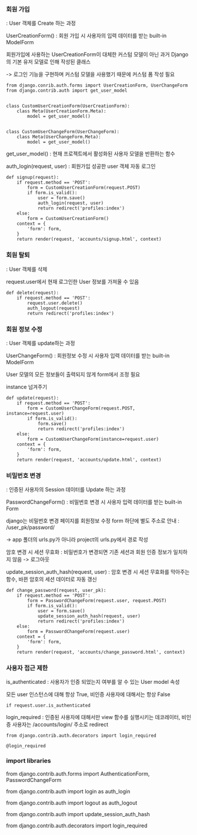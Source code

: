 ### 회원 가입

: User 객체를 Create 하는 과정 

UserCreationForm() : 회원 가입 시 사용자의 입력 데이터를 받는 built-in ModelForm 

회원가입에 사용하는 UserCreationForm이 대체한 커스텀 모델이 아닌 과거 Django의 기본 유저 모델로 인해 작성된 클래스

-> 로그인 기능을 구현하며 커스텀 모델을 사용했기 때문에 커스텀 폼 작성 필요


    from django.conrib.auth.forms import UserCreationForm, UserChangeForm
    from django.contrib.auth import get_user_model


    class CustomUserCreationForm(UserCreationForm):
        class Meta(UserCreationForm.Meta):
            model = get_user_model()


    class CustomUserChangeForm(UserChangeForm):
        class Meta(UserChangeForm.Meta):
            model = get_user_model()


get_user_model() : 현재 프로젝트에서 활성화된 사용자 모델을 반환하는 함수 

auth_login(request, user) : 회원가입 성공한 user 객체 자동 로그인 


    def signup(request):
        if request.method == 'POST':
            form = CustomUserCreationForm(request.POST)
            if form.is_valid():
                user = form.save()
                auth_login(request, user)
                return redirect('profiles:index')
        else:
            form = CustomUserCreationForm()
        context = {
            'form': form,
        }
        return render(request, 'accounts/signup.html', context)


### 회원 탈퇴

: User 객체를 삭제 

request.user에서 현재 로그인한 User 정보를 가져올 수 있음 


    def delete(request):
        if request.method == 'POST':
            request.user.delete()
            auth_logout(request)
            return redirect('profiles:index')


### 회원 정보 수정

: User 객체를 update하는 과정 

UserChangeForm() : 회원정보 수정 시 사용자 입력 데이터를 받는 built-in ModelForm 

User 모델의 모든 정보들이 출력되지 않게 form에서 조정 필요 

instance 넘겨주기


    def update(request):
        if request.method == 'POST':
            form = CustomUserChangeForm(request.POST, instance=request.user)
            if form.is_valid():
                form.save()
                return redirect('profiles:index')
        else:
            form = CustomUserChangeForm(instance=request.user)
        context = {
            'form': form,
        }
        return render(request, 'accounts/update.html', context)


### 비밀번호 변경 

: 인증된 사용자의 Session 데이터를 Update 하는 과정 

PasswordChangeForm() : 비밀번호 변경 시 사용자 입력 데이터를 받는 built-in Form 

django는 비밀번호 변경 페이지를 회원정보 수정 form 하단에 별도 주소로 안내 : /user_pk/password/

-> app 폴더의 urls.py가 아니라 project의 urls.py에서 경로 작성 


암호 변경 시 세션 무효화 : 비밀번호가 변경되면 기존 세션과 회원 인증 정보가 일치하지 않음 -> 로그아웃

update_session_auth_hash(request, user) : 암호 변경 시 세션 무효화를 막아주는 함수, 바뀐 암호의 세션 데이터로 자동 갱신 


    def change_password(request, user_pk):
        if request.method == 'POST':
            form = PasswordChangeForm(request.user, request.POST)
            if form.is_valid():
                user = form.save()
                update_session_auth_hash(request, user)
                return redirect('profiles:index')
        else:
            form = PasswordChangeForm(request.user)
        context = {
            'form': form,
        }
        return render(request, 'accounts/change_password.html', context)


### 사용자 접근 제한

is_authenticated : 사용자가 인증 되었는지 여부를 알 수 있는 User model 속성

모든 user 인스턴스에 대해 항상 True, 비인증 사용자에 대해서는 항상 False 

    if request.user.is_authenticated 

login_required : 인증된 사용자에 대해서만 view 함수를 실행시키는 데코레이터, 비인증 사용자는 /accounts/login/ 주소로 redirect 

    from django.contrib.auth.decorators import login_required 

    @login_required 


### import libraries

from django.contrib.auth.forms import AuthenticationForm, PasswordChangeForm

from django.contrib.auth import login as auth_login

from django.contrib.auth import logout as auth_logout

from django.contrib.auth import update_session_auth_hash

from django.contrib.auth.decorators import login_required